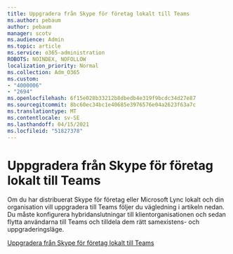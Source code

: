 ```yaml
---
title: Uppgradera från Skype för företag lokalt till Teams
ms.author: pebaum
author: pebaum
manager: scotv
ms.audience: Admin
ms.topic: article
ms.service: o365-administration
ROBOTS: NOINDEX, NOFOLLOW
localization_priority: Normal
ms.collection: Adm_O365
ms.custom:
- "4000006"
- "2694"
ms.openlocfilehash: 6f15e028b33212b8dbedb4e319f9bcdc34d27e87
ms.sourcegitcommit: 8bc60ec34bc1e40685e3976576e04a2623f63a7c
ms.translationtype: MT
ms.contentlocale: sv-SE
ms.lasthandoff: 04/15/2021
ms.locfileid: "51827378"
---
```

# <a name="upgrade-from-skype-for-business-on-premises-to-teams"></a>Uppgradera från Skype för företag lokalt till Teams

Om du har distribuerat Skype för företag eller Microsoft Lync lokalt och din organisation vill uppgradera till Teams följer du vägledning i artikeln nedan. Du måste konfigurera hybridanslutningar till klientorganisationen och sedan flytta användarna till Teams och tilldela dem rätt samexistens- och uppgraderingsläge. 

[Uppgradera från Skype för företag lokalt till Teams](https://docs.microsoft.com/MicrosoftTeams/upgrade-to-teams-execute-skypeforbusinesshybridonprem)

